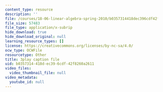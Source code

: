 ```yaml
---
content_type: resource
description: ''
file: /courses/18-06-linear-algebra-spring-2010/b0357314418dec396cdf42f8260a2611_yjBerM5jWsc.srt
file_size: 57483
file_type: application/x-subrip
hide_download: true
hide_download_original: null
learning_resource_types: []
license: https://creativecommons.org/licenses/by-nc-sa/4.0/
ocw_type: OCWFile
resourcetype: Other
title: 3play caption file
uid: b0357314-418d-ec39-6cdf-42f8260a2611
video_files:
  video_thumbnail_file: null
video_metadata:
  youtube_id: null
---
```

